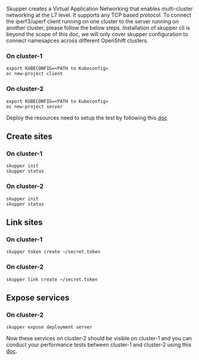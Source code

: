 Skupper creates a Virtual Application Networking that enables multi-cluster networking at the L7 level. It supports any TCP based protocol. To connect the iperf3/uperf client running on one cluster to the server running on another cluster, please follow the below steps. Installation of skupper cli is beyond the scope of this doc, we will only cover skupper configuration to connect namesapces across different OpenShift clusters.

### On cluster-1

```
export KUBECONFIG=<PATH to Kubeconfig>
oc new-project client
```

### On cluster-2
```
export KUBECONFIG=<PATH to Kubeconfig>
oc new-project server
```

Deploy the resources need to setup the test by following this [doc](../manifests/creating-resources.md)

## Create sites

### On cluster-1

```
skupper init
skupper status
```

### On cluster-2

```
skupper init
skupper status
```

## Link sites

### On cluster-1

```
skupper token create ~/secret.token
```

### On cluster-2

```
skupper link create ~/secret.token
```

## Expose services

### On cluster-2

```
skupper expose deployment server
```

Now these services on cluster-2 should be visible on cluster-1 and you can conduct your performance tests between cluster-1 and cluster-2 using this [doc](run-tests.md).